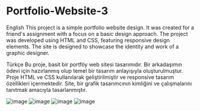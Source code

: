 # Portfolio-Website-3

English
This project is a simple portfolio website design. It was created for a friend's assignment with a focus on a basic design approach. The project was developed using HTML and CSS, featuring responsive design elements. The site is designed to showcase the identity and work of a graphic designer.

Türkçe
Bu proje, basit bir portföy web sitesi tasarımıdır. Bir arkadaşımın ödevi için hazırlanmış olup temel bir tasarım anlayışıyla oluşturulmuştur. Proje HTML ve CSS kullanılarak geliştirilmiştir ve responsive tasarım özellikleri içermektedir. Site, bir grafik tasarımcının kimliğini ve çalışmalarını tanıtmak amacıyla tasarlanmıştır.

![image](https://github.com/user-attachments/assets/e217d7d6-a2f3-4d32-aed7-278aeefd04b2)
![image](https://github.com/user-attachments/assets/ae709319-0799-41a6-bad1-211e3907f34e)
![image](https://github.com/user-attachments/assets/9dd5b8a7-0866-47b8-a831-8c318d6c4823)
![image](https://github.com/user-attachments/assets/5ef6cbc9-a6c1-4471-96f3-b4fcb834a943)


